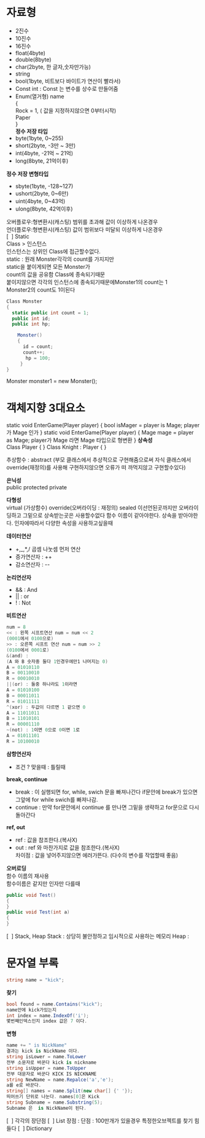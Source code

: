 # 자료형  
- 2진수
- 10진수
- 16진수
- float(4byte)
- double(8byte)
- char(2byte, 한 글자,숫자만가능)
- string
- bool(1byte, 비트보다 바이트가 연산이 빨라서)
- Const int : Const 는 변수를 상수로 만들어줌
- Enum(열거형) name  
{  
Rock = 1, ( 값을 지정하지않으면 0부터시작)  
Paper  
}  
**정수 저장 타입**   
- byte(1byte, 0~255)
- short(2byte, -3만 ~ 3만)
- int(4byte, -21억 ~ 21억) 
- long(8byte, 21억이후)  

**정수 저장 변형타입**  
- sbyte(1byte, -128~127)
- ushort(2byte, 0~6만)
- uint(4byte, 0~43억)
- ulong(8byte, 42억이후)  

오버플로우:형변환시(캐스팅) 범위를 초과해 값이 이상하게 나온경우  
언더플로우:형변환시(캐스팅) 값이 범위보다 미달되 이상하게 나온경우  
[  ] Static  
Class > 인스턴스  
인스턴스는 상위인 Class에 접근할수없다.  
static : 원래 Monster각각의 count를 가지지만  
static을 붙이게되면 모든 Monster가  
count의 값을 공유함 Class에 종속되기때문  
붙이지않으면 각각의 인스턴스에 종속되기때문에Monster1의 count는 1  
Monster2의 count도 1이된다  
```c#  
Class Monster  
{  
  static public int count = 1;  
  public int id;  
  public int hp;  

    Monster()  
    {  
      id = count;  
      count++;  
       hp = 100;  
     }  
}  
```
Monster monster1 = new Monster();  

# 객체지향 3대요소
static void EnterGame(Player player)
{
bool isMager = player is Mage;
player 가 Mage 인가
}
static void EnterGame(Player player)
{
Mage mage = player as Mage;
player가 Mage 라면 Mage 타입으로 형변환
}
**상속성**  
Class Player
{
}
Class Knight : Player
{
} 

추상함수 : abstract 
(부모 클래스에서 추상적으로 구현해줌으로써 자식 클래스에서 override(재정의)를 사용해 구현하지않으면 오류가 떠 까먹지않고 구현할수있다)


**은닉성**  
public
protected
private  

**다형성**  
virtual (가상함수)
override(오버라이딩 : 재정의)
sealed 이선언된곳까지만 오버라이딩하고 그밑으로 상속받는곳은 사용할수없다
함수 이름이 같아야한다.
상속을 받아야한다.
인자에따라서 다양한 속성을 사용하고싶을때



**데이터연산**  
- +,_,*,/ 곱셈 나눗셈 먼저 연산
- 증가연산자 : ++
- 감소연산자 : --   

**논리연산자**
- && : And 
- || : or 
- ! : Not  

**비트연산**  
```c#
num = 8
<< : 왼쪽 시프트연산 num = num << 2
(0001에서 0100으로)
>> : 오른쪽 시프트 연산 num = num >> 2
(0100에서 0001로)
&(and) : 
(A 와 B 숫자중 둘다 1인경우에만1 나머지는 0)
A = 01010110 
B = 00110010
R = 00010010
||(or) : 둘중 하나라도 1이라면
A = 01010100
B = 00011011
R = 01011111
^(xor) : 두값이 다르면 1 같으면 0
A = 11011011
B = 11010101
R = 00001110
~(not) : 1이면 0으로 0이면 1로
A = 01011101
R = 10100010 
```

**삼항연산자**  
- 조건 ? 맞을때 : 틀릴때  

**break, continue**  
- break : 이 실행되면 for, while, swich 문을 빠져나간다 if문안에 break가 있으면 그앞에 for while swich를 빠져나감.
- continue : 만약 for문안에서 continue 를 만나면 그밑을 생략하고 for문으로 다시 돌아간다 

**ref, out**  
- ref : 값을 참조한다.(복사X)  
- out : ref 와 마찬가지로 값을 참조한다.(복사X)   
  차이점 : 값을 넣어주지않으면 에러가뜬다. (다수의 변수를 작업할때 좋음)  
         
**오버로딩**  
함수 이름의 재사용  
함수이름은 같지만 인자만 다를때  
```c#
public void Test()
{
}
public void Test(int a)
{
}
```
[  ] Stack, Heap
Stack : 상당히 불안정하고 임시적으로 사용하는 메모리
Heap : 
# 문자열 부록  
```c#
string name = "kick"; 
```

**찾기**  
```c#
bool found = name.Contains("kick"); 
name안에 kick가있는지
int index = name.IndexOf('i');
몇번째인덱스인지 index 값은 7 이다.
```
**변형**
```c#
name += " is NickName"
결과는 kick is NickName 이다.
string isLower = name.ToLower
전부 소문자로 바꾼다 kick is nickname
string isUpper = name.ToUpper
전부 대문자로 바꾼다 KICK IS NICKNAME
string NewName = name.Repalce('a','e');
a를 e로 바꾼다.
string[] names = name.Split(new char[] {' '});
띄어쓰기 단위로 나눈다. names[0]은 Kick
string Subname = name.Substring(5);
Subname 은  is NickName이 된다. 
```

[  ] 각각의 장단점
[  ] List 
장점 :
단점 : 100만개가 있을경우 특정한오브젝트를 찾기 힘들다
[  ] Dictionary



